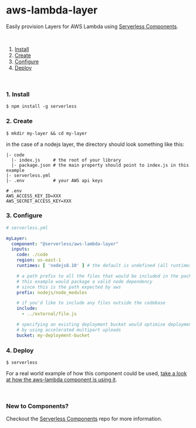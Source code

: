 # aws-lambda-layer

Easily provision Layers for AWS Lambda using [Serverless Components](https://github.com/serverless/components).

&nbsp;

1. [Install](#1-install)
2. [Create](#2-create)
3. [Configure](#3-configure)
4. [Deploy](#4-deploy)

&nbsp;


### 1. Install

```console
$ npm install -g serverless
```

### 2. Create


```console
$ mkdir my-layer && cd my-layer
```

in the case of a nodejs layer, the directory should look something like this:


```
|- code
  |- index.js     # the root of your library
  |- package.json # the main property should point to index.js in this example
|- serverless.yml
|- .env           # your AWS api keys
```

```
# .env
AWS_ACCESS_KEY_ID=XXX
AWS_SECRET_ACCESS_KEY=XXX
```


### 3. Configure

```yml
# serverless.yml

myLayer:
  component: "@serverless/aws-lambda-layer"
  inputs:
    code: ./code
    region: us-east-1
    runtimes: [ 'nodejs8.10' ] # the default is undefined (all runtimes supported)

    # a path prefix to all the files that would be included in the package
    # this example would package a valid node dependency
    # since this is the path expected by aws
    prefix: nodejs/node_modules

    # if you'd like to include any files outside the codebase
    include:
      - ../external/file.js 

    # specifying an existing deployment bucket would optimise deployment speed
    # by using accelerated multipart uploads
    bucket: my-deployment-bucket
```

### 4. Deploy

```console
$ serverless
```
For a real world example of how this component could be used, [take a look at how the aws-lambda component is using it](https://github.com/serverless-components/aws-lambda/).

&nbsp;

### New to Components?

Checkout the [Serverless Components](https://github.com/serverless/components) repo for more information.
